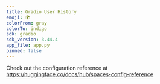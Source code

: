 ```yaml
---
title: Gradio User History
emoji: 🌍
colorFrom: gray
colorTo: indigo
sdk: gradio
sdk_version: 3.44.4
app_file: app.py
pinned: false
---
```


Check out the configuration reference at https://huggingface.co/docs/hub/spaces-config-reference